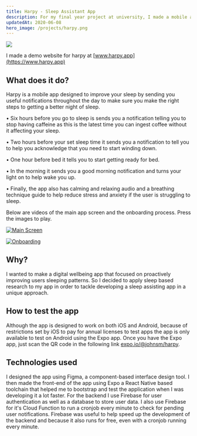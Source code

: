 ```yaml
---
title: Harpy - Sleep Assistant App
description: For my final year project at university, I made a mobile app designed to help users improve their quality of sleep.
updatedAt: 2020-06-08
hero_image: /projects/harpy.png
---
```


![](https://res.cloudinary.com/db9egliyk/image/upload/v1591629647/harpy-screenshot_mai3ao.png)

I made a demo website for harpy at [www.harpy.app](https://www.harpy.app)

## What does it do?

Harpy is a mobile app designed to improve your sleep by sending you useful notifications throughout the day to make sure you make the right steps to getting a better night of sleep.

• Six hours before you go to sleep is sends you a notification telling you to stop having caffeine as this is the latest time you can ingest coffee without it affecting your sleep.

• Two hours before your set sleep time it sends you a notification to tell you to help you acknowledge that you need to start winding down.

• One hour before bed it tells you to start getting ready for bed.

• In the morning it sends you a good morning notification and turns your light on to help wake you up.

• Finally, the app also has calming and relaxing audio and a breathing technique guide to help reduce stress and anxiety if the user is struggling to sleep.

Below are videos of the main app screen and the onboarding process. Press the images to play.

[![Main Screen](https://img.youtube.com/vi/cTyt9WigSi8/maxresdefault.jpg)](https://www.youtube.com/watch?v=cTyt9WigSi8 "Main Screen")

[![Onboarding](https://img.youtube.com/vi/Vk0vt7X86H8/maxresdefault.jpg)](https://www.youtube.com/watch?v=Vk0vt7X86H8 "Onboarding")

## Why?

I wanted to make a digital wellbeing app that focused on proactively improving users sleeping patterns. So I decided to apply sleep based research to my app in order to tackle developing a sleep assisting app in a unique approach.

## How to test the app

Although the app is designed to work on both iOS and Android, because of restrictions set by iOS to pay for annual licenses to test apps the app is only available to test on Android using the Expo app. Once you have the Expo app, just scan the QR code in the following link [expo.io/@johnsm/harpy](https://expo.io/@johnsm/harpy).

## Technologies used

I designed the app using Figma, a component-based interface design tool. I then made the front-end of the app using Expo a React Native based toolchain that helped me to bootstrap and test the application when I was developing it a lot faster. For the backend I use Firebase for user authentication as well as a database to store user data. I also use Firebase for it's Cloud Function to run a cronjob every minute to check for pending user notifications. Firebase was useful to help speed up the development of the backend and because it also runs for free, even with a cronjob running every minute.

